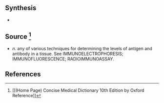 ## Synthesis
- 
## Source [^1]
- $n$. any of various techniques for determining the levels of antigen and antibody in a tissue. See IMMUNOELECTROPHORESIS; IMMUNOFLUORESCENCE; RADIOIMMUNOASSAY.
## References

[^1]: [[(Home Page) Concise Medical Dictionary 10th Edition by Oxford Reference]]